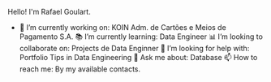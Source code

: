 Hello! I'm Rafael Goulart.

 - 💼 I’m currently working on: KOIN Adm. de Cartões e Meios de Pagamento S.A.
📚 I’m currently learning: Data Engineer
📊 I’m looking to collaborate on: Projects de Data Enginner
🤔 I’m looking for help with: Portfolio Tips in Data Engineering
💬 Ask me about: Database
📫 How to reach me: By my available contacts.

